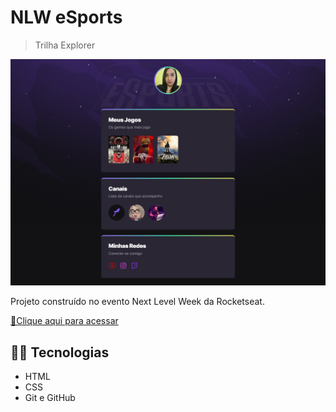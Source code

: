 # NLW eSports 

> Trilha Explorer

![preview](./.github/preview.png)

Projeto construído no evento Next Level Week da Rocketseat.

[🔗Clique aqui para acessar](https://anarbarros.github.io/NLW-Sports/)

## 👩‍💻 Tecnologias

- HTML
- CSS
- Git e GitHub